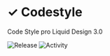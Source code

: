 # ✓ Codestyle
Code Style pro Liquid Design 3.0

![Release](https://img.shields.io/github/v/tag/liquiddesign/codestyle)
![Activity](https://img.shields.io/github/last-commit/liquiddesign/storm)